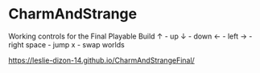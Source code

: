 # CharmAndStrange

Working controls for the Final Playable Build
↑ - up
↓ - down
← - left
→ - right
space - jump
x - swap worlds

https://leslie-dizon-14.github.io/CharmAndStrangeFinal/
